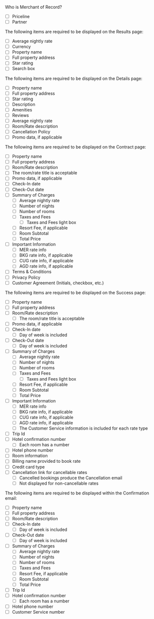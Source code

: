 Who is Merchant of Record?

- [ ]   Priceline
- [ ]  Partner

The following items are required to be displayed on the Results page:

- [ ]  Average nightly rate
- [ ]  Currency
- [ ]  Property name
- [ ]  Full property address
- [ ]  Star rating
- [ ]  Search box

The following items are required to be displayed on the Details page:

- [ ]  Property name
- [ ]  Full property address
- [ ]  Star rating
- [ ]  Description
- [ ]  Amenities
- [ ]  Reviews
- [ ]  Average nightly rate
- [ ]  Room/Rate description
- [ ]  Cancellation Policy 
- [ ]  Promo data, if applicable

The following items are required to be displayed on the Contract page:

- [ ]  Property name
- [ ]  Full property address
- [ ]  Room/Rate description
 - [ ]   The room/rate title is acceptable
- [ ]  Promo data, if applicable
- [ ]  Check-In date
- [ ]  Check-Out date
- [ ]  Summary of Charges
    - [ ]  Average nightly rate
    - [ ]  Number of nights
    - [ ]  Number of rooms
    - [ ]  Taxes and Fees
        - [ ]  Taxes and Fees light box
    - [ ]  Resort Fee, if applicable
    - [ ]  Room Subtotal
    - [ ]  Total Price
 - [ ]  Important Information
    - [ ]  MER rate info
    - [ ]  BKG rate info, if applicable
    - [ ]  CUG rate info, if applicable
    - [ ]  AGD rate info, if applicable
 - [ ]  Terms & Conditions
 - [ ]  Privacy Policy
 - [ ]  Customer Agreement (Initials, checkbox, etc.)

The following items are required to be displayed on the Success page:

- [ ]  Property name
- [ ]  Full property address
- [ ]  Room/Rate description
    -  [ ] The room/rate title is acceptable
- [ ]  Promo data, if applicable
- [ ]  Check-In date
    - [ ]  Day of week is included
- [ ]  Check-Out date
    -  [ ] Day of week is included
- [ ]  Summary of Charges
    - [ ]  Average nightly rate
    - [ ]  Number of nights
    - [ ]  Number of rooms
    - [ ]  Taxes and Fees
        - [ ]  Taxes and Fees light box
    - [ ]  Resort Fee, if applicable
    - [ ]  Room Subtotal
    - [ ]  Total Price
- [ ]  Important Information
    - [ ]  MER rate info
    - [ ]  BKG rate info, if applicable
    - [ ]  CUG rate info, if applicable
    - [ ]  AGD rate info, if applicable
    - [ ]  The Customer Service information is included for each rate type
- [ ]  Trip Id
- [ ]  Hotel confirmation number
    - [ ]  Each room has a number
- [ ]  Hotel phone number
- [ ]  Room information
- [ ]  Billing name provided to book rate
- [ ]  Credit card type
- [ ]  Cancellation link for cancellable rates
    - [ ]  Cancelled bookings produce the Cancellation email 
    - [ ]  Not displayed for non-cancellable rates

The following items are required to be displayed within the Confirmation email:

- [ ]  Property name
- [ ]  Full property address
- [ ]  Room/Rate description
- [ ]  Check-In date
    - [ ]  Day of week is included
-  [ ] Check-Out date
    - [ ]  Day of week is included
- [ ]  Summary of Charges
    - [ ]  Average nightly rate
    - [ ]  Number of nights
    - [ ]  Number of rooms
    - [ ]  Taxes and Fees
    - [ ]  Resort Fee, if applicable
    - [ ]  Room Subtotal
    - [ ]  Total Price
- [ ]  Trip Id
- [ ]  Hotel confirmation number
    - [ ]  Each room has a number
- [ ]  Hotel phone number
- [ ]  Customer Service number